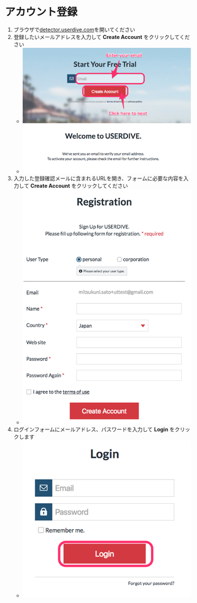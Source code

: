 # アカウント登録

1. ブラウザで[detector.userdive.com](https://detector.userdive.com)を開いてください
1. 登録したいメールアドレスを入力して **Create Account** をクリックしてください
    - ![signup account 1](../../../ja/apps/devguide/files/signup_account_1.png)
    - ![signup account 2](../../../ja/apps/devguide/files/signup_account_2.png)
1. 入力した登録確認メールに含まれるURLを開き、フォームに必要な内容を入力して **Create Account** をクリックしてください
    - ![signup account 3](../../../ja/apps/devguide/files/signup_account_3.png)
1. ログインフォームにメールアドレス、パスワードを入力して **Login** をクリックします
    - ![signup account 4](../../../ja/apps/devguide/files/signup_account_4.png)
